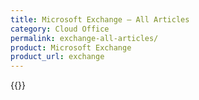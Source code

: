 ```yaml
---
title: Microsoft Exchange – All Articles
category: Cloud Office
permalink: exchange-all-articles/
product: Microsoft Exchange
product_url: exchange
---
```



{{<list product_url="exchange">}}
